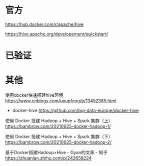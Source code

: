 
# 官方

https://hub.docker.com/r/apache/hive

https://hive.apache.org/developement/quickstart/

# 已验证

# 其他

使用docker快速搭建hive环境 https://www.cnblogs.com/upupfeng/p/13452385.html
- docker-hive https://github.com/big-data-europe/docker-hive

使用 Docker 搭建 Hadoop + Hive + Spark 集群（上） https://bambrow.com/20210625-docker-hadoop-1/

使用 Docker 搭建 Hadoop + Hive + Spark 集群（下） https://bambrow.com/20210625-docker-hadoop-2/

基于Docker搭建Hadoop+Hive - Gyan的文章 - 知乎 https://zhuanlan.zhihu.com/p/242658224
